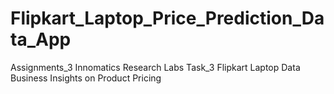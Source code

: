 # Flipkart_Laptop_Price_Prediction_Data_App
Assignments_3 Innomatics Research Labs
Task_3 Flipkart Laptop Data Business Insights on Product Pricing
